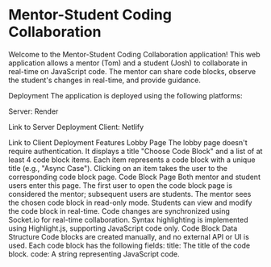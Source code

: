 # Mentor-Student Coding Collaboration
Welcome to the Mentor-Student Coding Collaboration application! This web application allows a mentor (Tom) and a student (Josh) to collaborate in real-time on JavaScript code. The mentor can share code blocks, observe the student's changes in real-time, and provide guidance.

Deployment
The application is deployed using the following platforms:

Server: Render

Link to Server Deployment
Client: Netlify

Link to Client Deployment
Features
Lobby Page
The lobby page doesn't require authentication.
It displays a title "Choose Code Block" and a list of at least 4 code block items.
Each item represents a code block with a unique title (e.g., "Async Case").
Clicking on an item takes the user to the corresponding code block page.
Code Block Page
Both mentor and student users enter this page.
The first user to open the code block page is considered the mentor; subsequent users are students.
The mentor sees the chosen code block in read-only mode.
Students can view and modify the code block in real-time.
Code changes are synchronized using Socket.io for real-time collaboration.
Syntax highlighting is implemented using Highlight.js, supporting JavaScript code only.
Code Block Data Structure
Code blocks are created manually, and no external API or UI is used.
Each code block has the following fields:
title: The title of the code block.
code: A string representing JavaScript code.
